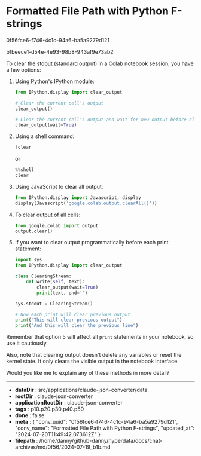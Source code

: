 # Formatted File Path with Python F-strings

0f56fce6-f746-4c1c-94a6-ba5a9279d121

b1beece1-d54e-4e93-98b8-943af9e73ab2

 To clear the stdout (standard output) in a Colab notebook session, you have a few options:

1. Using Python's IPython module:

   ```python
   from IPython.display import clear_output

   # Clear the current cell's output
   clear_output()

   # Clear the current cell's output and wait for new output before clearing
   clear_output(wait=True)
   ```

2. Using a shell command:

   ```python
   !clear
   ```

   or

   ```python
   %%shell
   clear
   ```

3. Using JavaScript to clear all output:

   ```python
   from IPython.display import Javascript, display
   display(Javascript('google.colab.output.clearAll()'))
   ```

4. To clear output of all cells:

   ```python
   from google.colab import output
   output.clear()
   ```

5. If you want to clear output programmatically before each print statement:

   ```python
   import sys
   from IPython.display import clear_output

   class ClearingStream:
       def write(self, text):
           clear_output(wait=True)
           print(text, end='')

   sys.stdout = ClearingStream()

   # Now each print will clear previous output
   print("This will clear previous output")
   print("And this will clear the previous line")
   ```

Remember that option 5 will affect all `print` statements in your notebook, so use it cautiously.

Also, note that clearing output doesn't delete any variables or reset the kernel state. It only clears the visible output in the notebook interface.

Would you like me to explain any of these methods in more detail?

---

* **dataDir** : src/applications/claude-json-converter/data
* **rootDir** : claude-json-converter
* **applicationRootDir** : claude-json-converter
* **tags** : p10.p20.p30.p40.p50
* **done** : false
* **meta** : {
  "conv_uuid": "0f56fce6-f746-4c1c-94a6-ba5a9279d121",
  "conv_name": "Formatted File Path with Python F-strings",
  "updated_at": "2024-07-20T11:49:42.073612Z"
}
* **filepath** : /home/danny/github-danny/hyperdata/docs/chat-archives/md/0f56/2024-07-19_b1b.md